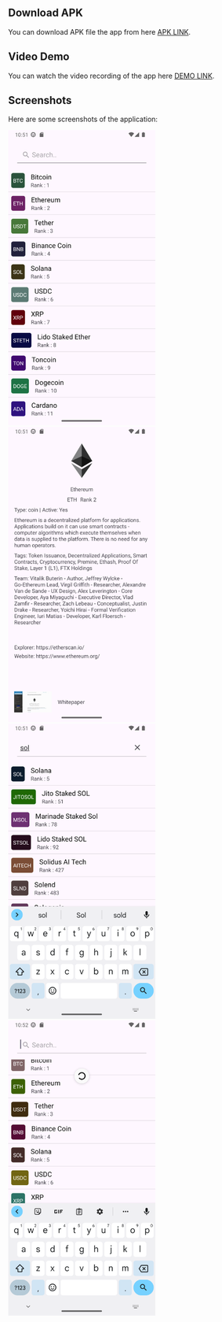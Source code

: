 ## Download APK
You can download APK file the app from here [APK LINK](https://drive.google.com/file/d/1Qs-QUgKB8-NzT9iWEivooSkEoyK6UDsP/view?usp=sharing).

## Video Demo
You can watch the video recording of the app here [DEMO LINK](https://drive.google.com/file/d/1Q89lFFo_P2nig4VoCNtd5MAe9CbJ84tW/view?usp=sharing).

## Screenshots

Here are some screenshots of the application:

<img src="screenshots%2FScreenshot_1723569709.png" alt="Screenshot 1" width="300">
<img src="screenshots%2FScreenshot_1723569704.png" alt="Screenshot 2" width="300">
<img src="screenshots%2FScreenshot_1723569718.png" alt="Screenshot 3" width="300">
<img src="screenshots%2FScreenshot_1723569729.png" alt="Screenshot 4" width="300">

